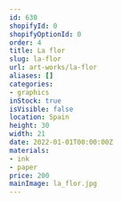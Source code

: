 ```yaml
---
id: 630
shopifyId: 0
shopifyOptionId: 0
order: 4
title: La flor
slug: la-flor
url: art-works/la-flor
aliases: []
categories:
- graphics
inStock: true
isVisible: false
location: Spain
height: 30
width: 21
date: 2022-01-01T00:00:00Z
materials:
- ink
- paper
price: 200
mainImage: la_flor.jpg
---
```

